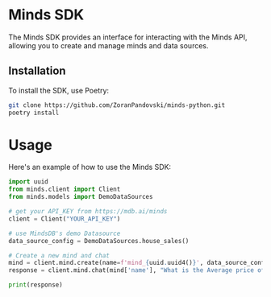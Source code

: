# Minds SDK

The Minds SDK provides an interface for interacting with the Minds API, allowing you to create and manage minds and data sources.

## Installation

To install the SDK, use Poetry:

```bash
git clone https://github.com/ZoranPandovski/minds-python.git
poetry install
```

# Usage

Here's an example of how to use the Minds SDK:

```python
import uuid
from minds.client import Client
from minds.models import DemoDataSources

# get your API_KEY from https://mdb.ai/minds
client = Client("YOUR_API_KEY")

# use MindsDB's demo Datasource
data_source_config = DemoDataSources.house_sales()

# Create a new mind and chat
mind = client.mind.create(name=f'mind_{uuid.uuid4()}', data_source_configs=[data_source_config])
response = client.mind.chat(mind['name'], "What is the Average price of the house?")

print(response)
```
